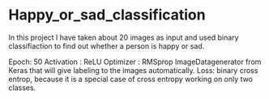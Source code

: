 # Happy_or_sad_classification

In this project I have taken about 20 images as input and used binary classifiaction to find out whether a person is happy or sad.

Epoch: 50
Activation : ReLU
Optimizer : RMSprop
ImageDatagenerator from Keras that will give labeling to the images automatically.
Loss: binary cross entrop, because it is a special case of cross entropy working on only two classes.
